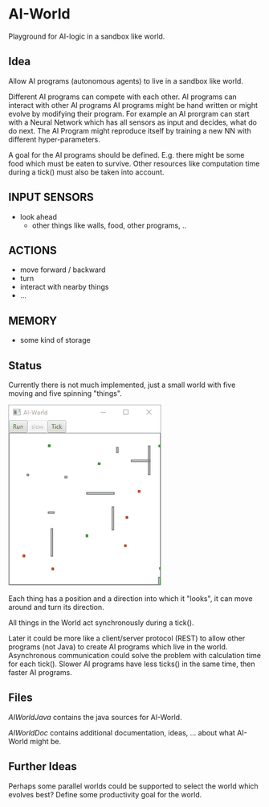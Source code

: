 # AI-World

Playground for AI-logic in a sandbox like world.

## Idea

Allow AI programs (autonomous agents) to live in a sandbox like world.

Different AI programs can compete with each other.
AI programs can interact with other AI programs
AI programs might be hand written or might evolve by modifying their program.
For example an AI prorgram can start with a Neural Network which has all sensors as input and decides, what do do next.
The AI Program might reproduce itself by training a new NN with different hyper-parameters. 

A goal for the AI programs should be defined. 
E.g. there might be some food which must be eaten to survive.
Other resources like computation time during a tick() must also be taken into account.   
 
## INPUT SENSORS

* look ahead
  - other things like walls, food, other programs, ..

## ACTIONS

* move forward / backward
* turn
* interact with nearby things
* ...

## MEMORY

* some kind of storage 
 
## Status

Currently there is not much implemented, just a small world with five moving and five spinning "things".   

![AI-World GUI](https://raw.githubusercontent.com/ferenc-hechler/AIWorld/master/AIWorldDoc/ai_world_gui.gif)

Each thing has a position and a direction into which it "looks", it can move around and turn its direction. 

All things in the World act synchronously during a tick().

Later it could be more like a client/server protocol (REST) to allow other programs (not Java) to create AI programs which live in the world.
Asynchronous communication could solve the problem with calculation time for each tick(). 
Slower AI programs have less ticks() in the same time, then faster AI programs.  


## Files

*AIWorldJava* contains the java sources for AI-World.

*AIWorldDoc* contains additional documentation, ideas, ... about what AI-World might be.


## Further Ideas

Perhaps some parallel worlds could be supported to select the world which evolves best?
Define some productivity goal for the world.

